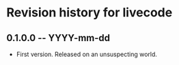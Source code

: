 # Revision history for livecode

## 0.1.0.0 -- YYYY-mm-dd

* First version. Released on an unsuspecting world.
